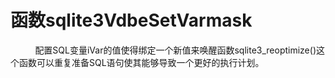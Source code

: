 # 函数sqlite3VdbeSetVarmask
&nbsp;&nbsp;&nbsp;&nbsp;&nbsp;&nbsp;
&nbsp;&nbsp;&nbsp;配置SQL变量iVar的值使得绑定一个新值来唤醒函数sqlite3_reoptimize()这个函数可以重复准备SQL语句使其能够导致一个更好的执行计划。
